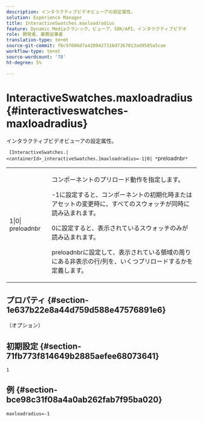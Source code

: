 ```yaml
---
description: インタラクティブビデオビューアの設定属性。
solution: Experience Manager
title: InteractiveSwatches.maxloadradius
feature: Dynamic Mediaクラシック，ビューア，SDK/API，インタラクティブビデオ
role: 開発者、業務従事者
translation-type: tm+mt
source-git-commit: f6c97606d7a4209427316d7367013ad9585a5cae
workflow-type: tm+mt
source-wordcount: '78'
ht-degree: 5%

---
```



# InteractiveSwatches.maxloadradius{#interactiveswatches-maxloadradius}

インタラクティブビデオビューアの設定属性。

` [InteractiveSwatches.|<containerId>_interactiveSwatches.]maxloadradius=-1|0| *`preloadnbr`*`

<table id="table_441553CD34C94A58A9D7CBF772DEDDB6"> 
 <tbody> 
  <tr> 
   <td colname="col1"> <p> <span class="codeph">1|0|<span class="varname"> preloadnbr</span></span> </p> </td> 
   <td colname="col2"> <p> コンポーネントのプリロード動作を指定します。 </p> <p><span class="codeph"> -1</span>に設定すると、コンポーネントの初期化時またはアセットの変更時に、すべてのスウォッチが同時に読み込まれます。 </p> <p><span class="codeph"> 0</span>に設定すると、表示されているスウォッチのみが読み込まれます。 </p> <p><span class="codeph"><span class="varname"> preloadnbr</span></span>に設定して、表示されている領域の周りにある非表示の行/列を、いくつプリロードするかを定義します。 </p> </td> 
  </tr> 
 </tbody> 
</table>

## プロパティ {#section-1e637b22e8a44d759d588e47576891e6}

（オプション）

## 初期設定 {#section-71fb773f814649b2885aefee68073641}

`1`

## 例 {#section-bce98c31f08a4a0ab262fab7f95ba020}

```
maxloadradius=-1
```

